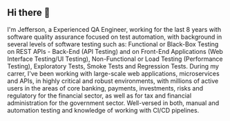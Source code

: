 ## Hi there 👋
I'm Jefferson, a Experienced QA Engineer, working for the last 8 years with software quality assurance focused on test automation, with background in several levels of software testing such as:  Functional or Black-Box Testing on REST APIs - Back-End (API Testing) and on Front-End Applications (Web Interface Testing/UI Testing), Non-Functional or Load Testing (Performance Testing), Exploratory Tests, Smoke Tests and Regression Tests. During my carrer, I've been working with large-scale web applications, microservices and APIs, in highly critical and robust environments, with millions of active users in the areas of core banking, payments, investments, risks and regulatory for the financial sector, as well as for tax and financial administration for the government sector. 
Well-versed in both, manual and automation testing and knowledge of working with CI/CD pipelines.

